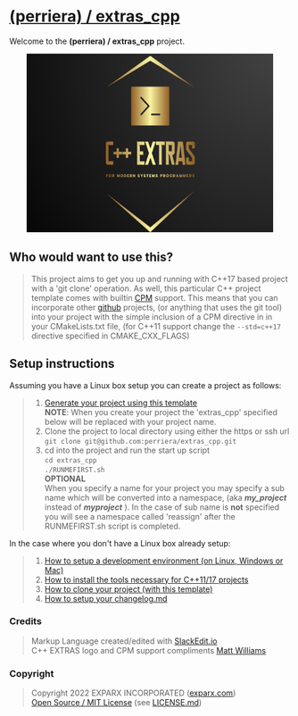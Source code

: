 


# [(perriera) / extras_cpp](https://github.com/perriera/extras_cpp)

Welcome to the **(perriera) / extras_cpp** project.

<div align="center">
  <img width="442" height="320" src="assets/extras.png">
  <br>
</div>

## Who would want to use this?

> This project aims to get you up and running with C++17 based project with a 'git clone' operation. As well, this particular C++ project template comes with builtin [CPM](https://github.com/cpm-cmake/CPM.cmake) support. This means that you can incorporate other [github](https://github.com) projects, (or anything that uses the git tool) into your project with the simple inclusion of a CPM directive in in your CMakeLists.txt file, (for C++11 support change the `--std=c++17` directive specified in CMAKE_CXX_FLAGS)

## Setup instructions
Assuming you have a Linux box setup you can create a project as follows:
> 1. [Generate your project using this template](https://github.com/perriera/extras_cpp/generate)<br/>
> **NOTE**: 
> When you create your project the 'extras_cpp' specified <br/>below will be replaced with your project name.<br/>
> 2. Clone the project to local directory using either the https or ssh url<br/>
> `git clone git@github.com:perriera/extras_cpp.git`
> 3. cd into the project and run the start up script<br/>
> `cd extras_cpp`<br/>
> `./RUNMEFIRST.sh`<br/>
> **OPTIONAL** <br/>
> When you specify a name for your project you may specify a sub name which will be converted into a namespace, (aka ***my_project*** instead of ***myproject*** ). In the case of sub name is **not** specified you will see a namespace called 'reassign' after the RUNMEFIRST.sh script is completed.

In the case where you don't have a Linux box already setup:
> 1. [How to setup a development environment (on Linux, Windows or Mac)](https://github.com/perriera/extras_cpp/blob/dev/docs/ENVIRONMENT.md)
> 2. [How to install the tools necessary for C++11/17 projects](https://github.com/perriera/extras_cpp/blob/dev/docs/INSTALL.md)
 >3. [How to clone your project (with this template)](https://github.com/perriera/extras_cpp/blob/dev/docs/CLONE.md)
> 4. [How to setup your changelog.md](https://github.com/perriera/extras_cpp/blob/dev/docs/CHANGELOG.md)

### Credits
> Markup Language created/edited with [SlackEdit.io](https://stackedit.io/app#)<br/>
> C++ EXTRAS logo and CPM support compliments [Matt Williams](https://github.com/thebashpotato)<br/>

### Copyright
> Copyright 2022 EXPARX INCORPORATED ([exparx.com](https://www.exparx.com/))<br/>
> [Open Source / MIT License](https://opensource.org/licenses/MIT) (see [LICENSE.md](https://github.com/perriera/extras_cpp/blob/dev/LICENSE.md))<br/>

